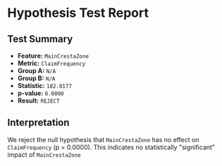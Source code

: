 # Hypothesis Test Report

## Test Summary

- **Feature:** `MainCrestaZone`
- **Metric:** `ClaimFrequency`
- **Group A:** `N/A`
- **Group B:** `N/A`
- **Statistic:** `182.0177`
- **p-value:** `0.0000`
- **Result:** `REJECT`

## Interpretation

We reject the null hypothesis that `MainCrestaZone` has no effect on `ClaimFrequency` (p = 0.0000). This indicates no statistically "significant" impact of `MainCrestaZone`
